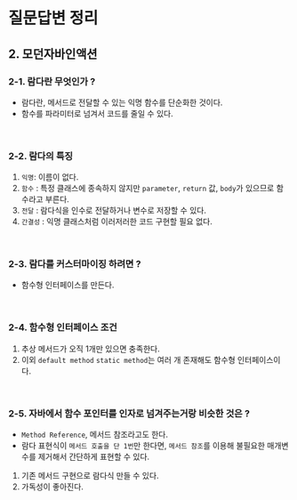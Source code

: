 # 질문답변 정리

## 2. 모던자바인액션

### 2-1. 람다란 무엇인가 ?
- 람다란, 메서드로 전달할 수 있는 익명 함수를 단순화한 것이다.
- 함수를 파라미터로 넘겨서 코드를 줄일 수 있다.

<br />

### 2-2. 람다의 특징

1. `익명`: 이름이 없다.
2. `함수` : 특정 클래스에 종속하지 않지만 `parameter`, `return` 값, `body`가 있으므로 함수라고 부른다.
3. `전달` : 람다식을 인수로 전달하거나 변수로 저장할 수 있다.
4. `간결성` : 익명 클래스처럼 이러저러한 코드 구현할 필요 없다.

<br />

### 2-3. 람다를 커스터마이징 하려면 ?
- 함수형 인터페이스를 만든다. 

<br />

### 2-4. 함수형 인터페이스 조건
1. 추상 메서드가 오직 1개만 있으면 충족한다.
2. 이외 `default method` `static method`는 여러 개 존재해도 함수형 인터페이스이다.

<br />

### 2-5. 자바에서 함수 포인터를 인자로 넘겨주는거랑 비슷한 것은 ?
- `Method Reference`, 메서드 참조라고도 한다.
- 람다 표현식이 `메서드 호출을 단 1번`만 한다면, `메서드 참조`를 이용해 불필요한 매개변수를 제거해서 간단하게 표현할 수 있다.

1. 기존 메서드 구현으로 람다식 만들 수 있다.
2. 가독성이 좋아진다.

<br />





